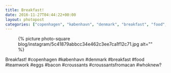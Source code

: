 ```yaml
---
title: Breakfast!
date: 2016-11-27T04:44:22+00:00
layout: photopost
categories: ["copenhagen", "københavn", "denmark", "breakfast", "food", "teamwork", "eggs", "bacon", "croussants", "croussantsfromacan", "whoknew?", "photos", "instagram"]
---
```


<figure class="photo photo--square">
  {% picture photo-square blog/instagram/5c41879abbcc34e462c3ee7ca1f12c71.jpg alt="" %}
</figure>

Breakfast!
#copenhagen #københavn #denmark #breakfast #food #teamwork #eggs #bacon #croussants #croussantsfromacan #whoknew?
